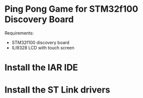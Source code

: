 # Ping Pong Game for STM32f100 Discovery Board

Requirements:
- STM32f100 discovery board
- ILI9328 LCD with touch screen

# Install the IAR IDE

# Install the ST Link drivers

